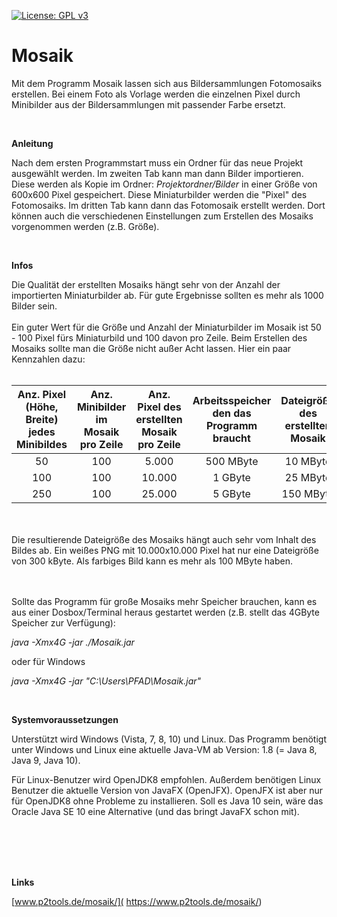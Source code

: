 
[![License: GPL v3](https://img.shields.io/badge/License-GPL%20v3-blue.svg)](http://www.gnu.org/licenses/gpl-3.0)

# Mosaik

Mit dem Programm Mosaik lassen sich aus Bildersammlungen Fotomosaiks erstellen. Bei einem Foto als Vorlage werden die einzelnen Pixel durch Minibilder aus der Bildersammlungen mit passender Farbe ersetzt.


<br />

**Anleitung**

Nach dem ersten Programmstart muss ein Ordner für das neue Projekt ausgewählt werden. Im zweiten Tab kann man dann Bilder importieren. Diese werden als Kopie im Ordner: *Projektordner/Bilder* in einer Größe von 600x600 Pixel gespeichert. Diese Miniaturbilder werden die "Pixel" des Fotomosaiks. Im dritten Tab kann dann das Fotomosaik erstellt werden. Dort können auch die verschiedenen Einstellungen zum Erstellen des Mosaiks vorgenommen werden (z.B. Größe).


<br />

**Infos**

Die Qualität der erstellten Mosaiks hängt sehr von der Anzahl der importierten Miniaturbilder ab. Für gute Ergebnisse sollten es mehr als 1000 Bilder sein.
<br />
<br />
Ein guter Wert für die Größe und Anzahl der Miniaturbilder im Mosaik ist 50 - 100 Pixel fürs Miniaturbild und 100 davon pro Zeile. Beim Erstellen des Mosaiks sollte man die Größe nicht außer Acht lassen. Hier ein paar Kennzahlen dazu:
<br /><br />


| Anz. Pixel (Höhe, Breite) jedes Minibildes |Anz. Minibilder im Mosaik pro Zeile| Anz. Pixel des erstellten Mosaik pro Zeile  | Arbeitsspeicher den das Programm braucht |Dateigröße des erstellten Mosaik |
|:--:|:--:|:--:|:--:|:--:|
| 50 | 100 | 5.000 | 500 MByte | 10 MByte |
| 100 | 100 | 10.000 | 1 GByte | 25 MByte |
| 250 | 100 | 25.000 | 5 GByte | 150 MByte |


<br /><br />
Die resultierende Dateigröße des Mosaiks hängt auch sehr vom Inhalt des Bildes ab. Ein weißes PNG mit 10.000x10.000 Pixel hat nur eine Dateigröße von 300 kByte. Als farbiges Bild kann es mehr als 100 MByte haben.


<br /><br />
Sollte das Programm für große Mosaiks mehr Speicher brauchen, kann es aus einer Dosbox/Terminal heraus gestartet werden (z.B. stellt das 4GByte Speicher zur Verfügung):

*java -Xmx4G -jar ./Mosaik.jar*

oder für Windows

*java -Xmx4G -jar "C:\Users\PFAD\Mosaik.jar"*


<br />

**Systemvoraussetzungen**

Unterstützt wird Windows (Vista, 7, 8, 10) und Linux. Das Programm benötigt unter Windows und Linux eine aktuelle Java-VM ab Version: 1.8 (= Java 8, Java 9, Java 10).

Für Linux-Benutzer wird OpenJDK8 empfohlen. Außerdem benötigen Linux Benutzer die aktuelle Version von JavaFX (OpenJFX). OpenJFX ist aber nur für OpenJDK8 ohne Probleme zu installieren. Soll es Java 10 sein, wäre das Oracle Java SE 10 eine Alternative (und das bringt JavaFX schon mit).

<br />
<br />


<br />
<br />

**Links**

[www.p2tools.de/mosaik/]( https://www.p2tools.de/mosaik/)


